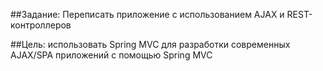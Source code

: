 ##Задание:
Переписать приложение с использованием AJAX и REST-контроллеров

##Цель:
использовать Spring MVC для разработки современных AJAX/SPA приложений c помощью Spring MVC
